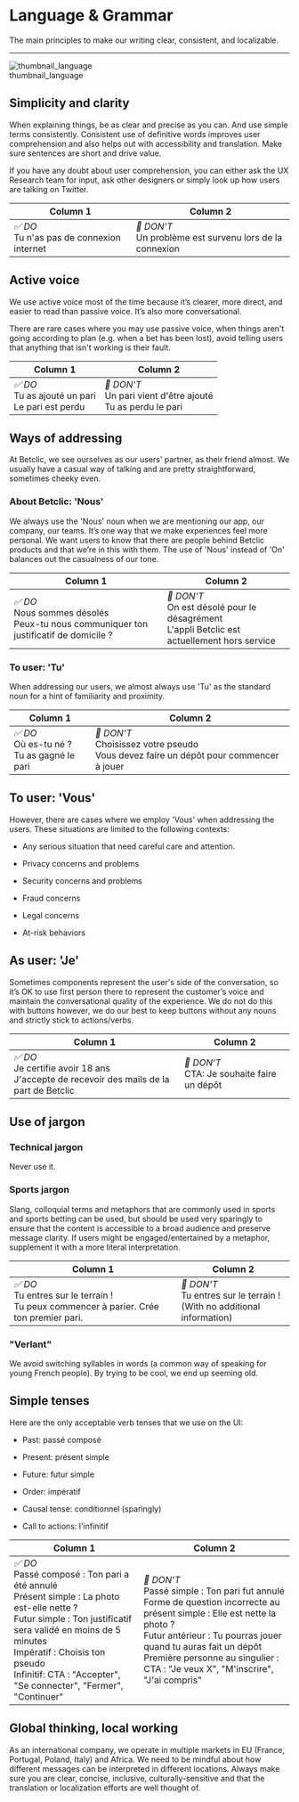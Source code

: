 
# Language & Grammar

The main principles to make our writing clear, consistent, and localizable.

---

  
![thumbnail_language](https://studio-assets.supernova.io/design-systems/27883/0ae53a50-c9e4-4579-89cb-9f4bffe59982.png)  
thumbnail_language  


## Simplicity and clarity

When explaining things, be as clear and precise as you can. And use simple terms consistently. Consistent use of definitive words improves user comprehension and also helps out with accessibility and translation. Make sure sentences are short and drive value.

If you have any doubt about user comprehension, you can either ask the UX Research team for input, ask other designers or simply look up how users are talking on Twitter.

  
| Column 1 | Column 2 |  
| --- | --- |  
| *✅ DO*<br>Tu n'as pas de connexion internet | *🚫 DON'T*<br>Un problème est survenu lors de la connexion |  


## Active voice

We use active voice most of the time because it’s clearer, more direct, and easier to read than passive voice. It’s also more conversational.

There are rare cases where you may use passive voice, when things aren't going according to plan (e.g. when a bet has been lost), avoid telling users that anything that isn't working is their fault.

  
| Column 1 | Column 2 |  
| --- | --- |  
| *✅ DO*<br>Tu as ajouté un pari<br>Le pari est perdu | *🚫 DON'T*<br>Un pari vient d'être ajouté<br>Tu as perdu le pari |  


## Ways of addressing

At Betclic, we see ourselves as our users' partner, as their friend almost. We usually have a casual way of talking and are pretty straightforward, sometimes cheeky even.

### About Betclic: 'Nous'

We always use the 'Nous' noun when we are mentioning our app, our company, our teams. It’s one way that we make experiences feel more personal. We want users to know that there are people behind Betclic products and that we’re in this with them. The use of 'Nous' instead of 'On' balances out the casualness of our tone.

  
| Column 1 | Column 2 |  
| --- | --- |  
| *✅ DO*<br>Nous sommes désolés<br>Peux-tu nous communiquer ton justificatif de domicile ? | *🚫 DON'T*<br>On est désolé pour le désagrément<br>L'appli Betclic est actuellement hors service |  


### To user: 'Tu'

When addressing our users, we almost always use 'Tu' as the standard noun for a hint of familiarity and proximity.

  
| Column 1 | Column 2 |  
| --- | --- |  
| *✅ DO*<br>Où es-tu né ?<br>Tu as gagné le pari | *🚫 DON'T*<br>Choisissez votre pseudo<br>Vous devez faire un dépôt pour commencer à jouer |  


## To user: 'Vous'

However, there are cases where we employ 'Vous' when addressing the users. These situations are limited to the following contexts:

- Any serious situation that need careful care and attention.

- Privacy concerns and problems

- Security concerns and problems

- Fraud concerns

- Legal concerns

- At-risk behaviors

## As user: 'Je'

Sometimes components represent the user's side of the conversation, so it’s OK to use first person there to represent the customer’s voice and maintain the conversational quality of the experience. We do not do this with buttons however, we do our best to keep buttons without any nouns and strictly stick to actions/verbs.

  
| Column 1 | Column 2 |  
| --- | --- |  
| *✅ DO*<br>Je certifie avoir 18 ans<br>J'accepte de recevoir des mails de la part de Betclic | *🚫 DON'T*<br>CTA: Je souhaite faire un dépôt |  


## Use of jargon

### Technical jargon

Never use it.

### Sports jargon

Slang, colloquial terms and metaphors that are commonly used in sports and sports betting can be used, but should be used very sparingly to ensure that the content is accessible to a broad audience and preserve message clarity. If users might be engaged/entertained by a metaphor, supplement it with a more literal interpretation.

  
| Column 1 | Column 2 |  
| --- | --- |  
| *✅ DO*<br>Tu entres sur le terrain !<br>Tu peux commencer à parier. Crée ton premier pari. | *🚫 DON'T*<br>Tu entres sur le terrain !<br>(With no additional information) |  


### "Verlant"

We avoid switching syllables in words (a common way of speaking for young French people). By trying to be cool, we end up seeming old.

## Simple tenses

Here are the only acceptable verb tenses that we use on the UI:

- Past: passé composé

- Present: présent simple

- Future: futur simple

- Order: impératif

- Causal tense: conditionnel (sparingly)

- Call to actions: l'infinitif

  
| Column 1 | Column 2 |  
| --- | --- |  
| *✅ DO*<br>Passé composé : Ton pari a été annulé<br>Présent simple : La photo est-elle nette ?<br>Futur simple : Ton justificatif sera validé en moins de 5 minutes<br>Impératif : Choisis ton pseudo<br>Infinitif: CTA : "Accepter", "Se connecter", "Fermer", "Continuer" | *🚫 DON'T*<br>Passé simple : Ton pari fut annulé<br>Forme de question incorrecte au présent simple : Elle est nette la photo ?<br>Futur antérieur : Tu pourras jouer quand tu auras fait un dépôt<br>Première personne au singulier : CTA : "Je veux X", "M'inscrire", "J'ai compris" |  


## Global thinking, local working

As an international company, we operate in multiple markets in EU (France, Portugal, Poland, Italy) and Africa. We need to be mindful about how different messages can be interpreted in different locations. Always make sure you are clear, concise, inclusive, culturally-sensitive and that the translation or localization efforts are well thought of.